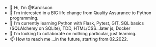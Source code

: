 - 👋 Hi, I’m @Karolsoon
- 👀 I’m interested in a BIG life change from Quality Assurance to Python programming.
- 🌱 I’m currently learning Python with Flask, Pytest, GIT, SQL basics (SQLAlchemy on SQLite), TDD, HTML/CSS...later js, Docker
- 💞️ I’m looking to collaborate on nothing particular, just learning.
- 📫 How to reach me ...in the future, starting from 02.2022.

<!---
Karolsoon/Karolsoon is a ✨ special ✨ repository because its `README.md` (this file) appears on your GitHub profile.
You can click the Preview link to take a look at your changes.
--->
